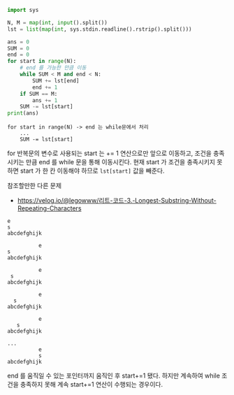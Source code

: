 ```python
import sys

N, M = map(int, input().split())
lst = list(map(int, sys.stdin.readline().rstrip().split()))

ans = 0
SUM = 0
end = 0
for start in range(N):
	# end 를 가능한 만큼 이동
    while SUM < M and end < N:
        SUM += lst[end]
        end += 1
    if SUM == M:
        ans += 1
    SUM -= lst[start]
print(ans)
```

```
for start in range(N) -> end 는 while문에서 처리
	...
    SUM -= lst[start]

```
for 반복문의 변수로 사용되는 start 는 += 1 연산으로만 앞으로 이동하고, 
조건을 충족시키는 만큼 end 를 while 문을 통해 이동시킨다.
현재 start 가 조건을 충족시키지 못하면 start 가 한 칸 이동해야 하므로 `lst[start]` 값을 빼준다.


참조할만한 다른 문제 
- https://velog.io/@legowww/리트-코드-3.-Longest-Substring-Without-Repeating-Characters

```
e
s
abcdefghijk

          e
s
abcdefghijk

          e
 s
abcdefghijk

          e
  s
abcdefghijk

          e
   s
abcdefghijk

...
          e
          s
abcdefghijk
```
end 를 움직일 수 있는 포인터까지 움직인 후 start+=1 됐다.
하지만 계속하여 while 조건을 충족하지 못해 계속 start+=1 연산이 수행되는 경우이다.
